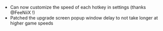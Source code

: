 - Can now customize the speed of each hotkey in settings (thanks @FeeNiiX !)
- Patched the upgrade screen popup window delay to not take longer at higher game speeds